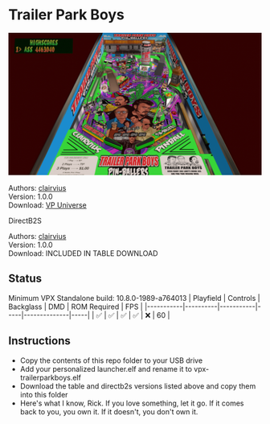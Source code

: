 # Trailer Park Boys

![Table Preview](../../images/vpx-trailerparkboys.png)

Authors: [clairvius](https://vpuniverse.com/profile/16134-clairvius/)  
Version: 1.0.0  
Download: [VP Universe](https://vpuniverse.com/files/file/20407-trailer-park-boys-pin-ballers-clairvius-2024/)  

DirectB2S

Authors: [clairvius](https://vpuniverse.com/profile/16134-clairvius/)  
Version: 1.0.0  
Download: INCLUDED IN TABLE DOWNLOAD  


## Status 

Minimum VPX Standalone build: 10.8.0-1989-a764013
| Playfield | Controls | Backglass | DMD | ROM Required | FPS | 
|-----------|----------|-----------|-----|--------------|-----|
| :white_check_mark: | :white_check_mark: | :white_check_mark: | :white_check_mark: | :x: | 60 |

## Instructions

- Copy the contents of this repo folder to your USB drive
- Add your personalized launcher.elf and rename it to vpx-trailerparkboys.elf
- Download the table and directb2s versions listed above and copy them into this folder
- Here's what I know, Rick. If you love something, let it go. If it comes back to you, you own it. If it doesn't, you don't own it.
